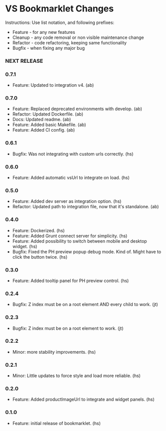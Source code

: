 VS Bookmarklet Changes
======================

Instructions:
Use list notation, and following prefixes:

- Feature - for any new features
- Cleanup - any code removal or non visible maintenance change
- Refactor - code refactoring, keeping same functionality
- Bugfix - when fixing any major bug


### NEXT RELEASE

### 0.7.1

- Feature: Updated to integration v4. (ab)

### 0.7.0

- Feature: Replaced deprecated environments with develop. (ab)
- Refactor: Updated Dockerfile. (ab)
- Docs: Updated readme. (ab)
- Feature: Added basic Makefile. (ab)
- Feature: Added CI config. (ab)

### 0.6.1

- Bugfix: Was not integrating with custom urls correctly. (hs)

### 0.6.0

- Feature: Added automatic vsUrl to integrate on load. (hs)

### 0.5.0

- Feature: Added dev server as integration option. (hs)
- Refactor: Updated path to integration file, now that it's standalone. (ab)

### 0.4.0

- Feature: Dockerized. (hs)
- Feature: Added Grunt connect server for simplicity. (hs)
- Feature: Added possibility to switch between mobile and desktop widget. (hs)
- Bugfix: Fixed the PH preview popup debug mode. Kind of. Might have to click
  the button twice. (hs)

### 0.3.0

- Feature: Added tooltip panel for PH preview control. (hs)

### 0.2.4

- Bugfix: Z index must be on a root element AND every child to work. (jt)

### 0.2.3

- Bugfix: Z index must be on a root element to work. (jt)

### 0.2.2

- Minor: more stability improvements. (hs)

### 0.2.1

- Minor: Little updates to force style and load more reliable. (hs)

### 0.2.0

- Feature: Added productImageUrl to integrate and widget panels. (hs)

### 0.1.0

- Feature: initial release of bookmarklet. (hs)
